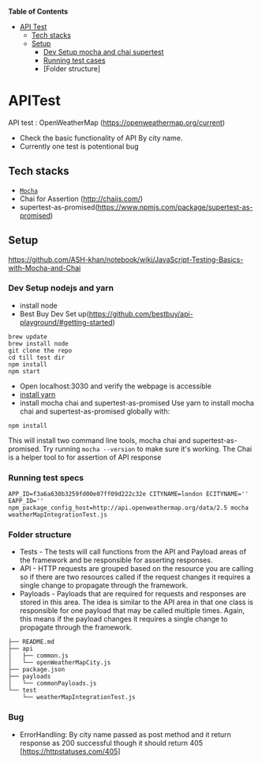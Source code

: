 <!-- START doctoc generated TOC please keep comment here to allow auto update -->
<!-- DON'T EDIT THIS SECTION, INSTEAD RE-RUN doctoc TO UPDATE -->
**Table of Contents**

- [API Test](#APITest)
  - [Tech stacks](#tech-stacks)
  - [Setup](#setup)
    - [Dev Setup mocha and chai supertest](#dev-setup-mocha-and-chai-and-supertest)
    - [Running test cases](#running-test-cases)
    - [Folder structure]
<!-- END doctoc generated TOC please keep comment here to allow auto update -->

# APITest

API test : OpenWeatherMap (https://openweathermap.org/current)
- Check the basic functionality of API By city name.
- Currently one test is potentional bug 

## Tech stacks

- [`Mocha`](https://mochajs.org/)
- Chai for Assertion (http://chaijs.com/)
- supertest-as-promised(https://www.npmjs.com/package/supertest-as-promised)

## Setup

https://github.com/ASH-khan/notebook/wiki/JavaScript-Testing-Basics-with-Mocha-and-Chai
### Dev Setup nodejs and yarn
* install node
* Best Buy Dev Set up(https://github.com/bestbuy/api-playground/#getting-started)
```
brew update
brew install node
git clone the repo
cd till test dir
npm install
npm start
```
* Open localhost:3030 and verify the webpage is accessible
* [install yarn](https://yarnpkg.com/lang/en/docs/install/)
* install mocha chai and supertest-as-promised
Use yarn to install mocha chai and supertest-as-promised globally with:
```
npm install

```
This will install two command line tools, mocha chai and supertest-as-promised. Try running `mocha --version` to make sure it's working.
The Chai is a helper tool to for assertion of API response

### Running test specs

```
APP_ID=f3a6a630b3259fd00e07ff09d222c32e CITYNAME=london ECITYNAME='' EAPP_ID='' npm_package_config_host=http://api.openweathermap.org/data/2.5 mocha weatherMapIntegrationTest.js

```


### Folder structure

- Tests -  The tests will call functions from the API and Payload areas of the framework and be responsible for asserting responses.
- API -  HTTP requests are grouped based on the resource you are calling so if there are two resources called if the request changes it requires a single change to propagate through the framework.
- Payloads - Payloads that are required for requests and responses are stored in this area. The idea is similar to the API area in that one class is responsible for one payload that may be called multiple times. Again, this means if the payload changes it requires a single change to propagate through the framework.


````
├── README.md
├── api
│   ├── common.js
│   └── openWeatherMapCity.js
├── package.json
├── payloads
│   └── commonPayloads.js
└── test
    └── weatherMapIntegrationTest.js

````


### Bug 
- ErrorHandling: By city name passed as post method and it return response as 200 successful though it should return 405 [https://httpstatuses.com/405]
